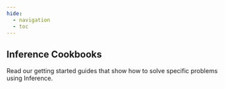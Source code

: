 ```yaml
---
hide:
  - navigation
  - toc
---
```



<script src="https://cdnjs.cloudflare.com/ajax/libs/dompurify/3.0.8/purify.min.js"></script>
<link rel="stylesheet" href="/styles/cookbooks.css">
<script src="/javascript/cookbooks.js"></script>
<section class="mdx-container portfolio-section">
  <div class="md-grid md-typeset">
    <div class="text-center">
      <h1>Inference Cookbooks</h1>
      <p>Read our getting started guides that show how to solve specific problems using Inference.</p>
    </div>
    <div class="custom-grid">
      <p class="card repo-card" data-url="/notebooks/clip_classification" data-name="Use CLIP to Classify Videos" data-desc="Use CLIP to identify the similarity of frames in a video to arbitrary text prompts." data-labels="CLASSIFICATION" data-author="ryanjball"></p>
      <p class="card repo-card" data-url="/notebooks/inference_pipeline_rtsp" data-name="Run a Vision Model on an RTSP Stream" data-desc="Use the InferencePipeline method in Inference to run a vision model on an RTSP stream." data-labels="DETECTION,STREAMS" data-author="ryanjball"></p>
      <p class="card repo-card" data-url="/notebooks/rgb_anomaly_detection" data-name="RGB Anomaly Detection" data-desc="Ensure that the color in a segmentation mask is correct." data-labels="SEGMENTATION" data-author="ryanjball"></p>
    </div>
  </div>
</section>
